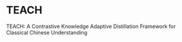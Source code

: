 # TEACH
TEACH: A Contrastive Knowledge Adaptive Distillation Framework for Classical Chinese Understanding
